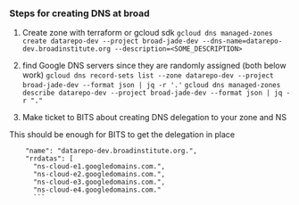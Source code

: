 ### Steps for creating DNS at broad

1. Create zone with terraform or gcloud sdk
`gcloud dns managed-zones create datarepo-dev --project broad-jade-dev --dns-name=datarepo-dev.broadinstitute.org --description=<SOME_DESCRIPTION>`

2. find Google DNS servers since they are randomly assigned (both below work)
`gcloud dns record-sets list --zone datarepo-dev --project broad-jade-dev --format json | jq -r '.'`
`gcloud dns managed-zones describe datarepo-dev --project broad-jade-dev --format json | jq -r "."`
3. Make ticket to BITS about creating DNS delegation to your zone and NS

This should be enough for BITS to get the delegation in place
```
    "name": "datarepo-dev.broadinstitute.org.",
    "rrdatas": [
      "ns-cloud-e1.googledomains.com.",
      "ns-cloud-e2.googledomains.com.",
      "ns-cloud-e3.googledomains.com.",
      "ns-cloud-e4.googledomains.com."
      ```
